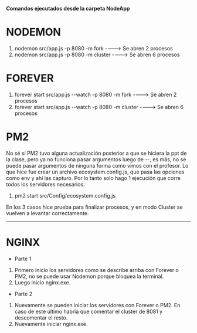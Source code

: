 **Comandos ejecutados desde la carpeta NodeApp**

# NODEMON
1. nodemon src/app.js -p 8080 -m fork       ----> Se abren 2 procesos
2. nodemon src/app.js -p 8080 -m cluster    ----> Se abren 6 procesos

# FOREVER
1. forever start src/app.js --watch -p 8080 -m fork       ----> Se abren 2 procesos
2. forever start src/app.js --watch -p 8080 -m cluster    ----> Se abren 6 procesos

# PM2
No sé si PM2 tuvo alguna actualización posterior a que se hiciera la ppt de la clase, pero ya no funciona pasar argumentos luego de --, es más, no se puede pasar argumentos de ninguna forma como vimos con el profesor.
Lo que hice fue crear un archivo ecosystem.config.js, que pasa las opciones como env y ahí las capturo. Por lo tanto solo hago 1 ejecución que corre todos los servidores necesarios:
1. pm2 start src/Config/ecosystem.config.js


En los 3 casos hice prueba para finalizar procesos, y en modo Cluster se vuelven a levantar correctamente.


***


# NGINX
* Parte 1
1. Primero inicio los servidores como se describe arriba con Forever o PM2, no se puede usar Nodemon porque bloquea la terminal.
2. Luego inicio nginx.exe.

* Parte 2
1. Nuevamente se pueden iniciar los servidores con Forever o PM2. En caso de este último habría que comentar el cluster de 8081 y descomentar el resto.
2. Nuevamente iniciar nginx.exe.